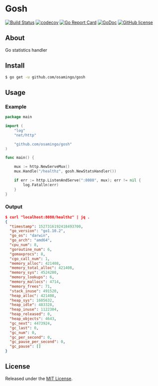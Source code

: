 # Gosh

[![Build Status](https://travis-ci.org/osamingo/gosh.svg?branch=master)](https://travis-ci.org/osamingo/gosh)
[![codecov](https://codecov.io/gh/osamingo/gosh/branch/master/graph/badge.svg)](https://codecov.io/gh/osamingo/gosh)
[![Go Report Card](https://goreportcard.com/badge/github.com/osamingo/gosh)](https://goreportcard.com/report/github.com/osamingo/gosh)
[![GoDoc](https://godoc.org/github.com/osamingo/gosh?status.svg)](https://godoc.org/github.com/osamingo/gosh)
[![GitHub license](https://img.shields.io/badge/license-MIT-blue.svg)](https://raw.githubusercontent.com/osamingo/gosh/master/LICENSE)

## About

Go statistics handler

## Install

```bash
$ go get -u github.com/osamingo/gosh
```

## Usage

### Example

```go
package main

import (
	"log"
	"net/http"

	"github.com/osamingo/gosh"
)

func main() {

	mux := http.NewServeMux()
	mux.Handle("/healthz", gosh.NewStatsHandler())

	if err := http.ListenAndServe(":8080", mux); err != nil {
		log.Fatalln(err)
	}
}
```

### Output

```json
$ curl "localhost:8080/healthz" | jq .
{
  "timestamp": 1527316192418493700,
  "go_version": "go1.10.2",
  "go_os": "darwin",
  "go_arch": "amd64",
  "cpu_num": 8,
  "goroutine_num": 6,
  "gomaxprocs": 8,
  "cgo_call_num": 1,
  "memory_alloc": 421408,
  "memory_total_alloc": 421408,
  "memory_sys": 4524280,
  "memory_lookups": 6,
  "memory_mallocs": 4714,
  "memory_frees": 71,
  "stack_inuse": 491520,
  "heap_alloc": 421408,
  "heap_sys": 1605632,
  "heap_idle": 483328,
  "heap_inuse": 1122304,
  "heap_released": 0,
  "heap_objects": 4643,
  "gc_next": 4473924,
  "gc_last": 0,
  "gc_num": 0,
  "gc_per_second": 0,
  "gc_pause_per_second": 0,
  "gc_pause": []
}
```


## License

Released under the [MIT License](https://github.com/osamingo/gosh/blob/master/LICENSE).
